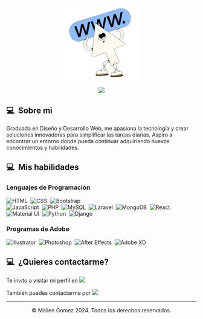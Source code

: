 <div align=center>
  <img src="./animacion.png" alt="Animación retro cursor" height="200">
</div>

<p align="center">
  <a href="https://github.com/DenverCoder1/readme-typing-svg"><img src="https://readme-typing-svg.herokuapp.com?font=Time+New+Roman&color=%23ffffff&size=25&center=true&vCenter=true&width=600&height=100&lines=Hola!+Soy+Mailen+Gomez;Diseñadora+y+Programadora+Web"></a>
</p>

## 💻 &nbsp;Sobre mi

<p>Graduada en Diseño y Desarrollo Web, me apasiona la tecnología y crear soluciones innovadoras para simplificar
las tareas diarias. Aspiro a encontrar un entorno donde pueda continuar adquiriendo nuevos conocimientos y
habilidades.</p>

## 💻 &nbsp;Mis habilidades

### Lenguajes de Programación

![HTML](https://img.shields.io/badge/-HTML-05122A?style=flat&logo=HTML5)&nbsp;
![CSS](https://img.shields.io/badge/-CSS-05122A?style=flat&logo=CSS3&logoColor=1572B6)&nbsp;
![Bootstrap](https://img.shields.io/badge/-Bootstrap-05122A?style=flat&logo=bootstrap&logoColor=563D7C)\
![JavaScript](https://img.shields.io/badge/-JavaScript-05122A?style=flat&logo=javascript)&nbsp;
![PHP](https://img.shields.io/badge/-PHP-05122A?style=flat&logo=php)&nbsp;
![MySQL](https://img.shields.io/badge/-MySQL-05122A?style=flat&logo=mysql)&nbsp;
![Laravel](https://img.shields.io/badge/-Laravel-05122A?style=flat&logo=laravel)&nbsp;
![MongoDB](https://img.shields.io/badge/-MongoDB-05122A?style=flat&logo=mongodb)&nbsp;
![React](https://img.shields.io/badge/-React-05122A?style=flat&logo=react)&nbsp;
![Material UI](https://img.shields.io/badge/-Material_UI-05122A?style=flat&logo=mui)&nbsp;
![Python](https://img.shields.io/badge/-Python-05122A?style=flat&logo=python)&nbsp;
![Django](https://img.shields.io/badge/-Django-05122A?style=flat&logo=django&logoColor=092E20)&nbsp;

### Programas de Adobe

![Illustrator](https://img.shields.io/badge/-Illustrator-05122A?style=flat&logo=adobe-illustrator)&nbsp;
![Photoshop](https://img.shields.io/badge/-Photoshop-05122A?style=flat&logo=adobe-photoshop)&nbsp;
![After Effects](https://img.shields.io/badge/-After_Effects-05122A?style=flat&logo=adobe-after-effects)&nbsp;
![Adobe XD](https://img.shields.io/badge/-Adobe_XD-05122A?style=flat&logo=adobe-xd)&nbsp;

## 💻 &nbsp;¿Quieres contactarme?
<p>Te invito a visitar mi perfil en <a target="_blank" href="https://www.linkedin.com/in/mailen-gomez19"><img src="https://img.shields.io/badge/-LinkedIn-05122A?style=flat&logo=Linkedin"></img></a></p>
<p>También puedes contactarme por <a target="_blank" href="mailto:maichu19.mg@gmail.com"><img src="https://img.shields.io/badge/-Gmail-05122A?style=flat&logo=Gmail"></img></a></p> 

------

<p align="center">&copy; Mailen Gomez 2024. Todos los derechos reservados.</p>
